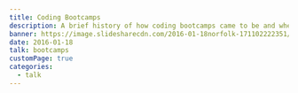 ```yaml
---
title: Coding Bootcamps
description: A brief history of how coding bootcamps came to be and where they're headed.
banner: https://image.slidesharecdn.com/2016-01-18norfolk-171102222351/95/norfolkjs-meetup-js-coding-bootcamps-1-638.jpg?cb=1510970018
date: 2016-01-18
talk: bootcamps
customPage: true
categories:
  - talk
---
```

